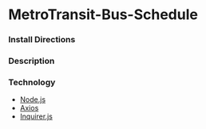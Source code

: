 # MetroTransit-Bus-Schedule

### Install Directions

### Description

### Technology

- [Node.js](https://nodejs.org/en/)
- [Axios](https://github.com/axios/axios)
- [Inquirer.js](https://github.com/SBoudrias/Inquirer.js)
